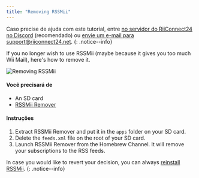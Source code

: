 ```yaml
---
title: "Removing RSSMii"
---
```


Caso precise de ajuda com este tutorial, entre [no servidor do RiiConnect24 no Discord](https://discord.gg/b4Y7jfD) (recomendado) ou [envie um e-mail para support@riiconnect24.net](mailto:support@riiconnect24.net).
{: .notice--info}

If you no longer wish to use RSSMii (maybe because it gives you too much Wii Mail), here's how to remove it.

![Removing RSSMii](/images/rssmii-remove.png)

#### Você precisará de

* An SD card
* [RSSMii Remover](https://hbb1.oscwii.org/hbb/rssmii-remover/rssmii-remover.zip)

#### Instruções

1. Extract RSSMii Remover and put it in the `apps` folder on your SD card.
2. Delete the `feeds.xml` file on the root of your SD card.
3. Launch RSSMii Remover from the Homebrew Channel. It will remove your subscriptions to the RSS feeds.

In case you would like to revert your decision, you can always [reinstall RSSMii](rssmii).
{: .notice--info}

